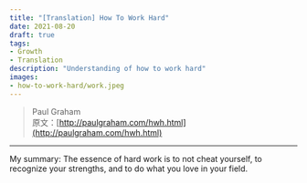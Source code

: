 ```yaml
---
title: "[Translation] How To Work Hard"
date: 2021-08-20
draft: true
tags:
- Growth
- Translation
description: "Understanding of how to work hard"
images:
- how-to-work-hard/work.jpeg
---
```


> Paul Graham  
> 原文：[http://paulgraham.com/hwh.html](http://paulgraham.com/hwh.html)

---

My summary:
The essence of hard work is to not cheat yourself, to recognize your strengths, and to do what you love in your field.
